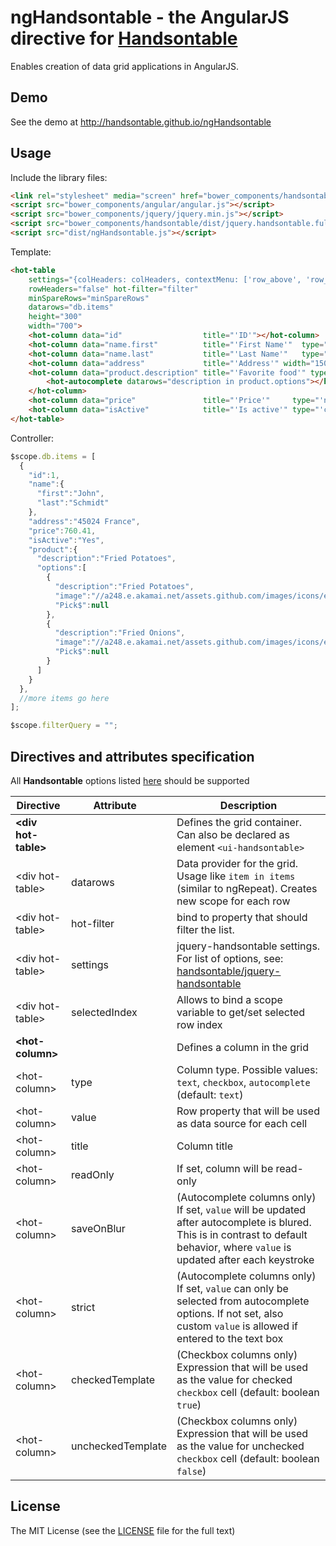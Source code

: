 # ngHandsontable - the AngularJS directive for [Handsontable](https://github.com/handsontable/jquery-handsontable)

Enables creation of data grid applications in AngularJS.

## Demo

See the demo at http://handsontable.github.io/ngHandsontable

## Usage

Include the library files:

```html
<link rel="stylesheet" media="screen" href="bower_components/handsontable/dist/jquery.handsontable.full.css">
<script src="bower_components/angular/angular.js"></script>
<script src="bower_components/jquery/jquery.min.js"></script>
<script src="bower_components/handsontable/dist/jquery.handsontable.full.js"></script>
<script src="dist/ngHandsontable.js"></script>
```

Template:

```html
<hot-table
    settings="{colHeaders: colHeaders, contextMenu: ['row_above', 'row_below', 'remove_row'], afterChange: afterChange }"
    rowHeaders="false" hot-filter="filter"
    minSpareRows="minSpareRows"
    datarows="db.items"
    height="300"
    width="700">
    <hot-column data="id"                  title="'ID'"></hot-column>
    <hot-column data="name.first"          title="'First Name'"  type="grayedOut"  readOnly></hot-column>
    <hot-column data="name.last"           title="'Last Name'"   type="grayedOut"  readOnly></hot-column>
    <hot-column data="address"             title="'Address'" width="150"></hot-column>
    <hot-column data="product.description" title="'Favorite food'" type="'autocomplete'">
        <hot-autocomplete datarows="description in product.options"></hot-autocomplete>
    </hot-column>
    <hot-column data="price"               title="'Price'"     type="'numeric'"  width="80"  format="'$ 0,0.00'" ></hot-column>
    <hot-column data="isActive"            title="'Is active'" type="'checkbox'" width="65"  checkedTemplate="'Yes'" uncheckedTemplate="'No'"></hot-column>
</hot-table>
```

Controller:

```javascript
$scope.db.items = [
  {
    "id":1,
    "name":{
      "first":"John",
      "last":"Schmidt"
    },
    "address":"45024 France",
    "price":760.41,
    "isActive":"Yes",
    "product":{
      "description":"Fried Potatoes",
      "options":[
        {
          "description":"Fried Potatoes",
          "image":"//a248.e.akamai.net/assets.github.com/images/icons/emoji/fries.png",
          "Pick$":null
        },
        {
          "description":"Fried Onions",
          "image":"//a248.e.akamai.net/assets.github.com/images/icons/emoji/fries.png",
          "Pick$":null
        }
      ]
    }
  },
  //more items go here
];

$scope.filterQuery = "";
```
  
## Directives and attributes specification

All **Handsontable** options listed [here](https://github.com/handsontable/jquery-handsontable/wiki) should be supported
  
 Directive                       | Attribute&nbsp;&nbsp;&nbsp; | Description
 --------------------------------|-----------------------------|-------------
 **&lt;div hot-table&gt;**       |                             | Defines the grid container. Can also be declared as element `<ui-handsontable>`
 &lt;div hot-table&gt;           | datarows                    | Data provider for the grid. Usage like `item in items` (similar to ngRepeat). Creates new scope for each row
  &lt;div hot-table&gt;          | hot-filter                  | bind to property that should filter the list.
 &lt;div hot-table&gt;           | settings                    | jquery-handsontable settings. For list of options, see: [handsontable/jquery-handsontable](https://github.com/handsontable/jquery-handsontable)
 &lt;div hot-table&gt;           | selectedIndex               | Allows to bind a scope variable to get/set selected row index
 **&lt;hot-column&gt;**          |                             | Defines a column in the grid
 &lt;hot-column&gt;              | type                        | Column type. Possible values: `text`, `checkbox`, `autocomplete` (default: `text`)
 &lt;hot-column&gt;              | value                       | Row property that will be used as data source for each cell
 &lt;hot-column&gt;              | title                       | Column title
 &lt;hot-column&gt;              | readOnly                    | If set, column will be read-only
 &lt;hot-column&gt;              | saveOnBlur                  | (Autocomplete columns only) If set, `value` will be updated after autocomplete is blured. This is in contrast to default behavior, where `value` is updated after each keystroke
 &lt;hot-column&gt;              | strict                      | (Autocomplete columns only) If set, `value` can only be selected from autocomplete options. If not set, also custom `value` is allowed if entered to the text box
 &lt;hot-column&gt;              | checkedTemplate             | (Checkbox columns only) Expression that will be used as the value for checked `checkbox` cell (default: boolean `true`)
 &lt;hot-column&gt;              | uncheckedTemplate           | (Checkbox columns only) Expression that will be used as the value for unchecked `checkbox` cell (default: boolean `false`)

## License

The MIT License (see the [LICENSE](https://github.com/handsontable/ngHandsontable/blob/master/LICENSE) file for the full text)